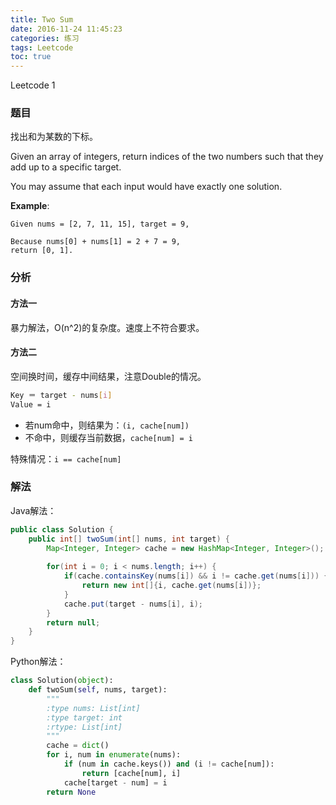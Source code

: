 ```yaml
---
title: Two Sum
date: 2016-11-24 11:45:23
categories: 练习
tags: Leetcode
toc: true
---
```


Leetcode 1

### 题目

找出和为某数的下标。

Given an array of integers, return indices of the two numbers such that they add up to a specific target.

You may assume that each input would have exactly one solution.

__Example__:

```
Given nums = [2, 7, 11, 15], target = 9,

Because nums[0] + nums[1] = 2 + 7 = 9,
return [0, 1].
```

### 分析

#### 方法一

暴力解法，O(n^2)的复杂度。速度上不符合要求。

#### 方法二

空间换时间，缓存中间结果，注意Double的情况。

```bash
Key ＝ target - nums[i]
Value = i
```

* 若num命中，则结果为：`(i, cache[num])`
* 不命中，则缓存当前数据，`cache[num] = i`

特殊情况：`i == cache[num]`

### 解法

Java解法：

```java
public class Solution {
    public int[] twoSum(int[] nums, int target) {
        Map<Integer, Integer> cache = new HashMap<Integer, Integer>();
        
        for(int i = 0; i < nums.length; i++) {
            if(cache.containsKey(nums[i]) && i != cache.get(nums[i])) {
                return new int[]{i, cache.get(nums[i])};
            }
            cache.put(target - nums[i], i);
        }
        return null;
    }
}
```

Python解法：

```python
class Solution(object):
    def twoSum(self, nums, target):
        """
        :type nums: List[int]
        :type target: int
        :rtype: List[int]
        """
        cache = dict()
        for i, num in enumerate(nums):
            if (num in cache.keys()) and (i != cache[num]):
                return [cache[num], i]
            cache[target - num] = i
        return None
```